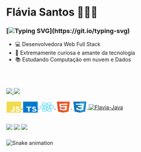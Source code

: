 # Flávia Santos 👩‍💻🤓

### [![Typing SVG](https://readme-typing-svg.herokuapp.com?duration=3191&color=CFCECB&center=falso&vCenter=falso&lines=Ol%C3%A1+%F0%9F%91%8B+Seja+Muito+Bem-vindo(a);Ao+Meu+Perfil,+Fique+A+Vontade!)](https://git.io/typing-svg)

- 💻 Desenvolvedora Web Full Stack
- 🔭 Extremamente curiosa e amante da tecnologia  
- 📚 Estudando Computação em nuvem e Dados

<br><br>

<div>
    <a href="https://github.com/ffernanda85/" >
    <img height="180em" src="https://github-readme-stats.vercel.app/api?username=ffernanda85&show_icons=true&theme=dracula&include_all_commits=true&count_private=true">
    <img height="180em" src="https://github-readme-stats.vercel.app/api/top-langs/?username=ffernanda85&layout=compact&langs_count=16&theme=dracula">
</div>
<br>
<div>
  <img align="center" alt="Flavia-Js" height="30" width="40" src="https://raw.githubusercontent.com/devicons/devicon/master/icons/javascript/javascript-plain.svg" >
  <img align="center" alt="Flavia-Ts" height="30" width="40" src="https://raw.githubusercontent.com/devicons/devicon/master/icons/typescript/typescript-plain.svg" >
  <img align="center" alt="Flavia-React" height="30" width="40" src="https://raw.githubusercontent.com/devicons/devicon/master/icons/react/react-original.svg" >
  <img align="center" alt="Flavia-Html" height="30" width="40" src="https://raw.githubusercontent.com/devicons/devicon/master/icons/html5/html5-original.svg" >
  <img align="center" alt="Flavia-Css" height="30" width="40" src="https://raw.githubusercontent.com/devicons/devicon/master/icons/css3/css3-original.svg" >
  <img align="center" alt="Flavia-Java" height="30" width="40" src="https://cdn.jsdelivr.net/gh/devicons/devicon/icons/java/java-original-wordmark.svg" />
</div>
          
##
  
<div>
  <a href="https://www.linkedin.com/in/flavia-santos-dev/" target="_blank" ><img src="https://img.shields.io/badge/-LinkedIn-%230077B5?style=for-the-badge&logo=linkedin&logoColor=white" target="_blank"></a>
  <a href="mailto:contato@f.fernanda85" target="_blank" ><img src="https://img.shields.io/badge/Gmail-D14836?style=for-the-badge&logo=gmail&logoColor=white" target="_blank"></a>
  <a href="https://www.instagram.com/flavia_fernanda85/" target="_blank" ><img src="https://img.shields.io/badge/-Instagram-%23E4405F?style=for-the-badge&logo=instagram&logoColor=white" target="_blank"></a>
</div>
  
###

<img src="https://raw.githubusercontent.com/ffernanda85/ffernanda85/output/snake.svg" alt="Snake animation" />

